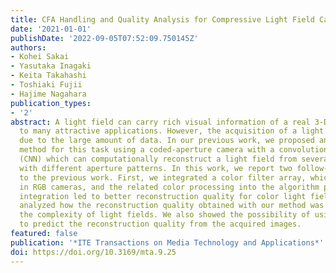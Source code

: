 ```yaml
---
title: CFA Handling and Quality Analysis for Compressive Light Field Camera
date: '2021-01-01'
publishDate: '2022-09-05T07:52:09.750145Z'
authors:
- Kohei Sakai
- Yasutaka Inagaki
- Keita Takahashi
- Toshiaki Fujii
- Hajime Nagahara
publication_types:
- '2'
abstract: A light field can carry rich visual information of a real 3-D scene, leading
  to many attractive applications. However, the acquisition of a light field is challenging
  due to the large amount of data. In our previous work, we proposed an efficient
  method for this task using a coded-aperture camera with a convolutional neural network
  (CNN) which can computationally reconstruct a light field from several images acquired
  with different aperture patterns. In this work, we report two follow-up contributions
  to the previous work. First, we integrated a color filter array, which is common
  in RGB cameras, and the related color processing into the algorithm pipeline. This
  integration led to better reconstruction quality for color light fields. We then
  analyzed how the reconstruction quality obtained with our method was affected by
  the complexity of light fields. We also showed the possibility of using this analysis
  to predict the reconstruction quality from the acquired images.
featured: false
publication: '*ITE Transactions on Media Technology and Applications*'
doi: https://doi.org/10.3169/mta.9.25
---
```


